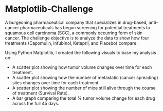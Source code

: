 # Matplotlib-Challenge
A burgeoning pharmaceutical company that specializes in drug-based, anti-cancer pharmaceuticals has begun screening for potential treatments to squamous cell carcinoma (SCC), a commonly occurring form of skin cancer. The challenge objective is to analyze the data to show how four treatments (Capomulin, Infubinol, Ketapril, and Placebo) compare.

Using Python Matplotlib, I created the following visuals to base my analysis on: 

- A scatter plot showing how tumor volume changes over time for each treatment.
- A scatter plot showing how the number of metastatic (cancer spreading) sites changes over time for each treatment.
- A scatter plot showing the number of mice still alive through the course of treatment (Survival Rate).
- A bar graph comparing the total % tumor volume change for each drug across the full 45 days.
